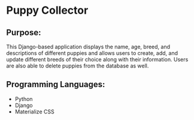 # Puppy Collector

## Purpose: 
This Django-based application displays the name, age, breed, and descriptions of different puppies and allows users to create, add, and update different breeds of their choice along with their information. Users are also able to delete puppies from the database as well. 

## Programming Languages: 
-  Python
-  Django
-  Materialize CSS
